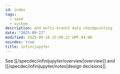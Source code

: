 ```yaml
---
id: index
tags:
  - seed
  - system
description: and multi-branch data checkpointing
date: "2025-09-17"
modified: 2025-09-18 15:08:22 GMT-04:00
noindex: true
title: infinijupyter
---
```


See [[/specdec/infinijupyter/overview|overview]] and [[/specdec/infinijupyter/notes|design decisions]].
